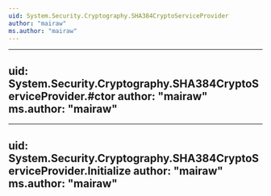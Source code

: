 ```yaml
---
uid: System.Security.Cryptography.SHA384CryptoServiceProvider
author: "mairaw"
ms.author: "mairaw"
---
```


---
uid: System.Security.Cryptography.SHA384CryptoServiceProvider.#ctor
author: "mairaw"
ms.author: "mairaw"
---

---
uid: System.Security.Cryptography.SHA384CryptoServiceProvider.Initialize
author: "mairaw"
ms.author: "mairaw"
---
